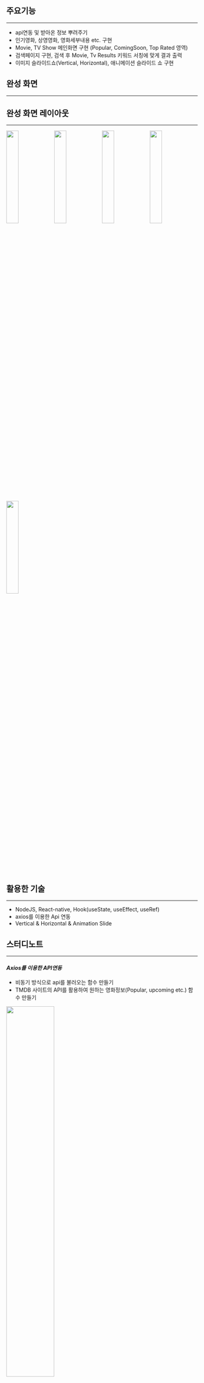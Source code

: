 ## 주요기능
----------
* api연동 및 받아온 정보 뿌려주기
* 인기영화, 상영영화, 영화세부내용 etc. 구현
* Movie, TV Show 메인화면 구현 (Popular, ComingSoon, Top Rated 영역)
* 검색페이지 구현, 검색 후 Movie, Tv Results 키워드 서칭에 맞게 결과 출력
* 이미지 슬라이드쇼(Vertical, Horizontal), 애니메이션 슬라이드 쇼 구현

## 완성 화면
----------

## 완성 화면 레이아웃
----------

<img src="https://user-images.githubusercontent.com/60862525/93017481-13295780-f604-11ea-9e35-c636c423d938.png" width="25%"><img src="https://user-images.githubusercontent.com/60862525/93017499-348a4380-f604-11ea-9c9b-dd732dbf6c5c.png" width="25%"><img src="https://user-images.githubusercontent.com/60862525/93017509-479d1380-f604-11ea-86e2-98478747952e.png" width="25%"><img src="https://user-images.githubusercontent.com/60862525/93017514-54ba0280-f604-11ea-8075-036d7652d467.png" width="25%"><img src="https://user-images.githubusercontent.com/60862525/93017525-63a0b500-f604-11ea-929b-ac85b608af09.png" width="25%">

## 활용한 기술
----------
* NodeJS, React-native, Hook(useState, useEffect, useRef)
* axios를 이용한 Api 연동
* Vertical & Horizontal & Animation Slide

## 스터디노트
------------

#### _Axios를 이용한 API연동_

* 비동기 방식으로 api를 불러오는 함수 만들기
* TMDB 사이트의 API를 활용하여 원하는 영화정보(Popular, upcoming etc.) 함수 만들기

<img src="https://user-images.githubusercontent.com/60862525/93017751-145b8400-f606-11ea-828b-5b115eec112e.png" width="50%">



#### _Hook을 이용한 Keyword 검색_

* useState을 이용해 초기 상태값 정하기
* 키워드가 빈칸일 경우 return(비동기방식) 키워드가 있다면 상태값 변경
* 키워드에 대한 결과값이 0이 아니면 결과 출력

<img src="https://user-images.githubusercontent.com/60862525/93017960-808ab780-f607-11ea-8f02-f0e245246354.png" width="50%">

#### _useEffect_

* api를 mapping하는 함수 만들기
* Hook(useEffect)를 이용한 TMDB API 불러오기

<img src="https://user-images.githubusercontent.com/60862525/93018389-5a1a4b80-f60a-11ea-9de4-2f1fa2dda674.png" width="50%">




## To do List
------------

* 다양한 ImageStyle 구현
* 다양한 API 연동해보기
* Hook 코드 활용
- [x] useTabs
- [x] useTitle
- [x] useClick
- [x] useConfirm
- [x] usePreventLeave
- [x] useBeforeLeave
- [x] useFadeIn
- [x] useNetwork
- [x] useScroll
- [x] useFullscreen
- [x] useNotification
- [x] useAxios

